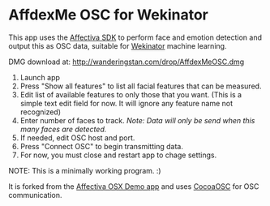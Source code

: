 AffdexMe OSC for Wekinator
===

This app uses the [Affectiva SDK](http://developer.affectiva.com) to perform face and emotion detection and output this as OSC data, suitable for [Wekinator](http://www.wekinator.org/) machine learning. 

DMG download at: http://wanderingstan.com/drop/AffdexMeOSC.dmg

1. Launch app
2. Press "Show all features" to list all facial features that can be measured.
3. Edit list of available features to only those that you want. (This is a simple text edit field for now. It will ignore any feature name not recognized)
4. Enter number of faces to track. _Note: Data will only be send when this many faces are detected._
5. If needed, edit OSC host and port.
6. Press "Connect OSC" to begin transmitting data.
7. For now, you must close and restart app to chage settings.

NOTE: This is a minimally working program. :)

It is forked from the [Affectiva OSX Demo app](https://github.com/Affectiva/affdexme-osx) and uses [CocoaOSC](https://github.com/danieldickison/CocoaOSC) for OSC communication.
